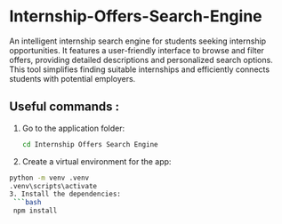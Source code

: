 # Internship-Offers-Search-Engine
An intelligent internship search engine for students seeking internship opportunities. It features a user-friendly interface to browse and filter offers, providing detailed descriptions and personalized search options. This tool simplifies finding suitable internships and efficiently connects students with potential employers.
## Useful  commands :
1. Go to the application folder:
   ```bash
   cd Internship Offers Search Engine
2. Create a virtual environment for the app:
  ```bash
  python -m venv .venv
  .venv\scripts\activate
3. Install the dependencies:
   ```bash
   npm install 
      

